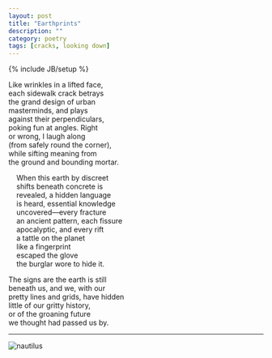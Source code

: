 ```yaml
---
layout: post
title: "Earthprints"
description: ""
category: poetry
tags: [cracks, looking down]
---
```

{% include JB/setup %}


Like wrinkles in a lifted face,  
each sidewalk crack betrays  
the grand design of urban  
masterminds, and plays  
against their perpendiculars,  
poking fun at angles. Right   
or wrong, I laugh along  
(from safely round the corner),  
while sifting meaning from  
the ground and bounding mortar.  

&nbsp; &nbsp; When this earth by discreet  
&nbsp; &nbsp; shifts beneath concrete is  
&nbsp; &nbsp; revealed, a hidden language  
&nbsp; &nbsp; is heard, essential knowledge  
&nbsp; &nbsp; uncovered—every fracture  
&nbsp; &nbsp; an ancient pattern, each fissure  
&nbsp; &nbsp; apocalyptic, and every rift  
&nbsp; &nbsp; a tattle on the planet  
&nbsp; &nbsp; like a fingerprint  
&nbsp; &nbsp; escaped the glove  
&nbsp; &nbsp; the burglar wore to hide it.  

The signs are the earth is still  
beneath us, and we, with our  
pretty lines and grids, have hidden  
little of our gritty history,  
or of the groaning future  
we thought had passed us by.  

---
![nautilus](https://dl.dropboxusercontent.com/u/320455/Img/nautilus.jpg)